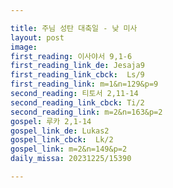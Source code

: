 ```yaml
---

title: 주님 성탄 대축일 - 낮 미사
layout: post 
image: 
first_reading: 이사야서 9,1-6 
first_reading_link_de: Jesaja9
first_reading_link_cbck:  Ls/9
first_reading_link: m=1&n=129&p=9
second_reading: 티토서 2,11-14
second_reading_link_cbck: Ti/2
second_reading_link: m=2&n=163&p=2
gospel: 루카 2,1-14
gospel_link_de: Lukas2
gospel_link_cbck:  Lk/2
gospel_link: m=2&n=149&p=2
daily_missa: 20231225/15390

---
```


